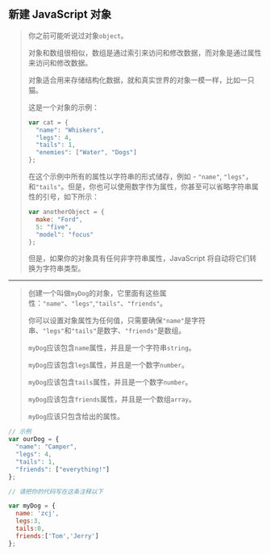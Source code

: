 ## 新建 JavaScript 对象

> 你之前可能听说过对象`object`。
>
> 对象和数组很相似，数组是通过索引来访问和修改数据，而对象是通过属性来访问和修改数据。
>
> 对象适合用来存储结构化数据，就和真实世界的对象一模一样，比如一只猫。
>
> 这是一个对象的示例：
>
> ```js
> var cat = {
>   "name": "Whiskers",
>   "legs": 4,
>   "tails": 1,
>   "enemies": ["Water", "Dogs"]
> };
> ```
>
> 在这个示例中所有的属性以字符串的形式储存，例如 - `"name"`, `"legs"`，和`"tails"`。但是，你也可以使用数字作为属性，你甚至可以省略字符串属性的引号，如下所示：
>
> ```js
> var anotherObject = {
>   make: "Ford",
>   5: "five",
>   "model": "focus"
> };
> ```
>
> 但是，如果你的对象具有任何非字符串属性，JavaScript 将自动将它们转换为字符串类型。

---

> 创建一个叫做`myDog`的对象，它里面有这些属性：`"name"`、`"legs"`,`"tails"`、`"friends"`。
>
> 你可以设置对象属性为任何值，只需要确保`"name"`是字符串、`"legs"`和`"tails"`是数字、`"friends"`是数组。
>
> `myDog`应该包含`name`属性，并且是一个字符串`string`。
>
> `myDog`应该包含`legs`属性，并且是一个数字`number`。
>
> `myDog`应该包含`tails`属性，并且是一个数字`number`。
>
> `myDog`应该包含`friends`属性，并且是一个数组`array`。
>
> `myDog`应该只包含给出的属性。

```js
// 示例
var ourDog = {
  "name": "Camper",
  "legs": 4,
  "tails": 1,
  "friends": ["everything!"]
};

// 请把你的代码写在这条注释以下

var myDog = {
  name: 'zcj',
  legs:3,
  tails:0,
  friends:['Tom','Jerry']
};
```

